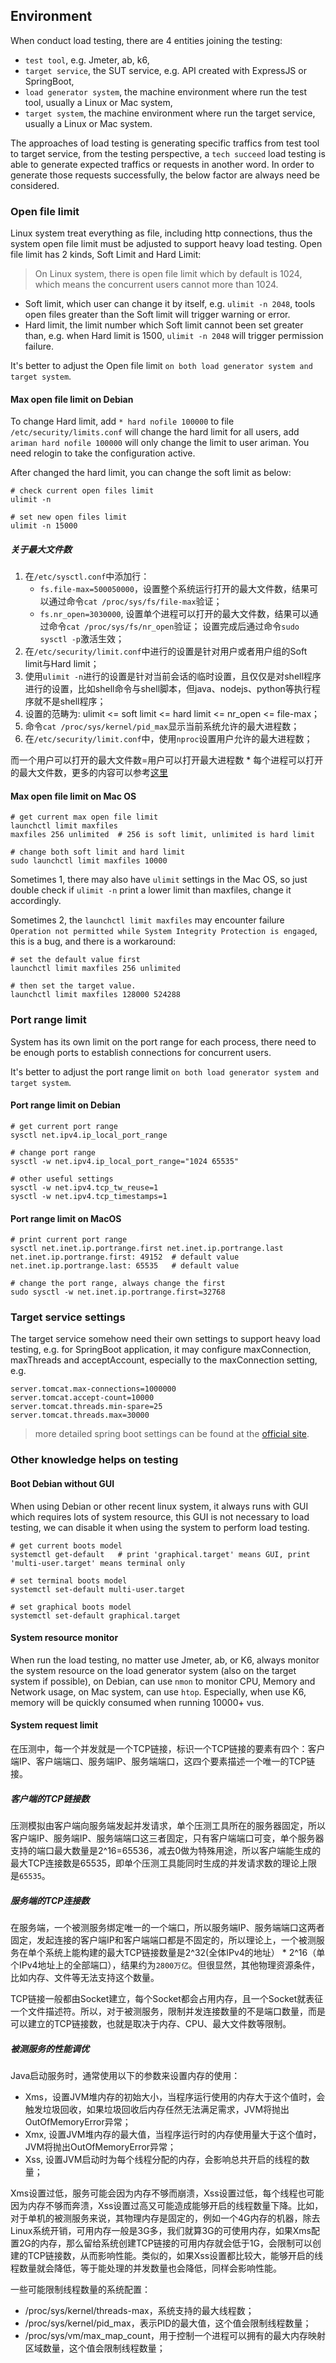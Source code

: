 Environment
--
When conduct load testing, there are 4 entities joining the testing:
- `test tool`, e.g. Jmeter, ab, k6,
- `target service`, the SUT service, e.g. API created with ExpressJS or SpringBoot,
- `load generator system`, the machine environment where run the test tool, usually a Linux or Mac system,
- `target system`, the machine environment where run the target service, usually a Linux or Mac system.

The approaches of load testing is generating specific traffics from test tool to target service, from the testing perspective, a `tech succeed` load testing
is able to generate expected traffics or requests in another word. In order to generate those requests successfully, the below factor are always need be considered. 

### Open file limit
Linux system treat everything as file, including http connections, thus the system open file limit must be adjusted to support heavy load testing. Open file limit has 2 kinds, Soft Limit and Hard Limit:
> On Linux system, there is open file limit which by default is 1024, which means the concurrent users cannot more than 1024.
- Soft limit, which user can change it by itself, e.g. `ulimit -n 2048`, tools open files greater than the Soft limit will trigger warning or error.
- Hard limit, the limit number which Soft limit cannot been set greater than, e.g. when Hard limit is 1500, `ulimit -n 2048` will trigger permission failure.

It's better to adjust the Open file limit `on both load generator system and target system`.

#### Max open file limit on Debian
To change Hard limit, add `* hard nofile 100000` to file `/etc/security/limits.conf` will change the hard limit for all users, add `ariman hard nofile 100000` will only change the limit to user ariman. You need relogin to take the configuration active.

After changed the hard limit, you can change the soft limit as below:
```shell
# check current open files limit
ulimit -n

# set new open files limit
ulimit -n 15000
```

##### 关于最大文件数
1. 在`/etc/sysctl.conf`中添加行：
   - `fs.file-max=500050000`，设置整个系统运行打开的最大文件数，结果可以通过命令`cat /proc/sys/fs/file-max`验证；
   - `fs.nr_open=3030000`, 设置单个进程可以打开的最大文件数，结果可以通过命令`cat /proc/sys/fs/nr_open`验证；
   设置完成后通过命令`sudo sysctl -p`激活生效；
2. 在`/etc/security/limit.conf`中进行的设置是针对用户或者用户组的Soft limit与Hard limit；
3. 使用`ulimit -n`进行的设置是针对当前会话的临时设置，且仅仅是对shell程序进行的设置，比如shell命令与shell脚本，但java、nodejs、python等执行程序就不是shell程序；
4. 设置的范畴为: ulimit <= soft limit <= hard limit <= nr_open <= file-max；
5. 命令`cat /proc/sys/kernel/pid_max`显示当前系统允许的最大进程数；
6. 在`/etc/security/limit.conf`中，使用`nproc`设置用户允许的最大进程数；

而一个用户可以打开的最大文件数=用户可以打开最大进程数 * 每个进程可以打开的最大文件数，更多的内容可以参考[这里](https://www.zhihu.com/question/594751198/answer/3260696631)

#### Max open file limit on Mac OS
```shell
# get current max open file limit
launchctl limit maxfiles
maxfiles 256 unlimited  # 256 is soft limit, unlimited is hard limit

# change both soft limit and hard limit
sudo launchctl limit maxfiles 10000
```
Sometimes 1, there may also have `ulimit` settings in the Mac OS, so just double check if `ulimit -n` print a lower limit than maxfiles, change it accordingly.

Sometimes 2, the `launchctl limit maxfiles` may encounter failure `Operation not permitted while System Integrity Protection is engaged`, this is a bug, and there is a workaround:
```shell
# set the default value first
launchctl limit maxfiles 256 unlimited

# then set the target value.
launchctl limit maxfiles 128000 524288
```

### Port range limit
System has its own limit on the port range for each process, there need to be enough ports to establish connections for concurrent users.

It's better to adjust the port range limit `on both load generator system and target system`.

#### Port range limit on Debian
```shell
# get current port range
sysctl net.ipv4.ip_local_port_range

# change port range
sysctl -w net.ipv4.ip_local_port_range="1024 65535"

# other useful settings
sysctl -w net.ipv4.tcp_tw_reuse=1
sysctl -w net.ipv4.tcp_timestamps=1
```

#### Port range limit on MacOS
```shell
# print current port range
sysctl net.inet.ip.portrange.first net.inet.ip.portrange.last
net.inet.ip.portrange.first: 49152  # default value
net.inet.ip.portrange.last: 65535   # default value

# change the port range, always change the first
sudo sysctl -w net.inet.ip.portrange.first=32768
```

### Target service settings
The target service somehow need their own settings to support heavy load testing, e.g. for SpringBoot application, it may configure maxConnection, maxThreads and acceptAccount, especially to the maxConnection setting, e.g.
```properties
server.tomcat.max-connections=1000000
server.tomcat.accept-count=10000
server.tomcat.threads.min-spare=25
server.tomcat.threads.max=30000
```
> more detailed spring boot settings can be found at the [official site](https://docs.spring.io/spring-boot/docs/current/reference/html/application-properties.html#application-properties.server.server.tomcat.accept-count).

### Other knowledge helps on testing

#### Boot Debian without GUI
When using Debian or other recent linux system, it always runs with GUI which requires lots of system resource, this GUI is not necessary to load testing, we can disable it when using the system to perform load testing.
```shell
# get current boots model
systemctl get-default   # print 'graphical.target' means GUI, print 'multi-user.target' means terminal only

# set terminal boots model
systemctl set-default multi-user.target

# set graphical boots model
systemctl set-default graphical.target
```

#### System resource monitor
When run the load testing, no matter use Jmeter, ab, or K6, always monitor the system resource on the load generator system (also on the target system if possible), on Debian, can use `nmon` to monitor CPU, Memory and Network usage, on Mac system, can use `htop`. Especially, when use K6, memory will be quickly consumed when running 10000+ vus.

#### System request limit
在压测中，每一个并发就是一个TCP链接，标识一个TCP链接的要素有四个：客户端IP、客户端端口、服务端IP、服务端端口，这四个要素描述一个唯一的TCP链接。
##### 客户端的TCP链接数
压测模拟由客户端向服务端发起并发请求，单个压测工具所在的服务器固定，所以客户端IP、服务端IP、服务端端口这三者固定，只有客户端端口可变，单个服务器支持的端口最大数量是2^16=65536，减去0做为特殊用途，所以客户端能生成的最大TCP连接数是65535，即单个压测工具能同时生成的并发请求数的理论上限是`65535`。

##### 服务端的TCP连接数
在服务端，一个被测服务绑定唯一的一个端口，所以服务端IP、服务端端口这两者固定，发起连接的客户端IP和客户端端口都是不固定的，所以理论上，一个被测服务在单个系统上能构建的最大TCP链接数量是2^32(全体IPv4的地址） * 2^16（单个IPv4地址上的全部端口），结果约为`2800万亿`。但很显然，其他物理资源条件，比如内存、文件等无法支持这个数量。 

TCP链接一般都由Socket建立，每个Socket都会占用内存，且一个Socket就表征一个文件描述符。所以，对于被测服务，限制并发连接数量的不是端口数量，而是可以建立的TCP链接数，也就是取决于内存、CPU、最大文件数等限制。

##### 被测服务的性能调优
Java启动服务时，通常使用以下的参数来设置内存的使用：
- Xms，设置JVM堆内存的初始大小，当程序运行使用的内存大于这个值时，会触发垃圾回收，如果垃圾回收后内存任然无法满足需求，JVM将抛出OutOfMemoryError异常；
- Xmx, 设置JVM堆内存的最大值，当程序运行时的内存使用量大于这个值时，JVM将抛出OutOfMemoryError异常；
- Xss, 设置JVM启动时为每个线程分配的内存，会影响总共开启的线程的数量；

Xms设置过低，服务可能会因为内存不够而崩溃，Xss设置过低，每个线程也可能因为内存不够而奔溃，Xss设置过高又可能造成能够开启的线程数量下降。比如，对于单机的被测服务来说，其物理内存是固定的，例如一个4G内存的机器，除去Linux系统开销，可用内存一般是3G多，我们就算3G的可使用内存，如果Xms配置2G的内存，那么留给系统创建TCP链接的可用内存就会低于1G，会限制可以创建的TCP链接数，从而影响性能。类似的，如果Xss设置都比较大，能够开启的线程数量就会降低，等于能处理的并发数量也会降低，同样会影响性能。

一些可能限制线程数量的系统配置：
- /proc/sys/kernel/threads-max，系统支持的最大线程数；
- /proc/sys/kernel/pid_max，表示PID的最大值，这个值会限制线程数量；
- /proc/sys/vm/max_map_count，用于控制一个进程可以拥有的最大内存映射区域数量，这个值会限制线程数量；
